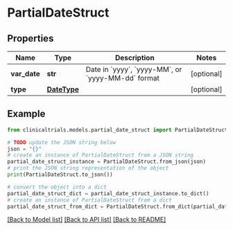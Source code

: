 # PartialDateStruct


## Properties

Name | Type | Description | Notes
------------ | ------------- | ------------- | -------------
**var_date** | **str** | Date in &#x60;yyyy&#x60;, &#x60;yyyy-MM&#x60;, or &#x60;yyyy-MM-dd&#x60; format | [optional] 
**type** | [**DateType**](DateType.md) |  | [optional] 

## Example

```python
from clinicaltrials.models.partial_date_struct import PartialDateStruct

# TODO update the JSON string below
json = "{}"
# create an instance of PartialDateStruct from a JSON string
partial_date_struct_instance = PartialDateStruct.from_json(json)
# print the JSON string representation of the object
print(PartialDateStruct.to_json())

# convert the object into a dict
partial_date_struct_dict = partial_date_struct_instance.to_dict()
# create an instance of PartialDateStruct from a dict
partial_date_struct_from_dict = PartialDateStruct.from_dict(partial_date_struct_dict)
```
[[Back to Model list]](../README.md#documentation-for-models) [[Back to API list]](../README.md#documentation-for-api-endpoints) [[Back to README]](../README.md)


